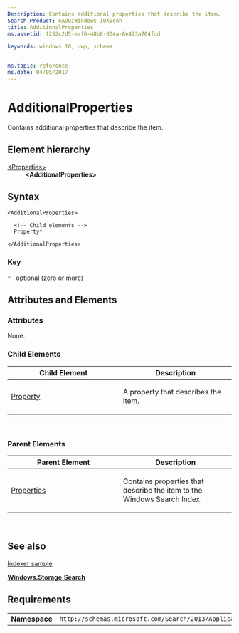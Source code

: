 ```yaml
---
Description: Contains additional properties that describe the item.
Search.Product: eADQiWindows 10XVcnh
title: AdditionalProperties
ms.assetid: f252c2d5-eaf6-40b0-804a-8e473a764fdd

keywords: windows 10, uwp, schema


ms.topic: reference
ms.date: 04/05/2017
---
```


# AdditionalProperties

Contains additional properties that describe the item.

## Element hierarchy

<dl>
<dt><a href="element-properties.md">&lt;Properties&gt;</a></dt>
<dd><b>&lt;AdditionalProperties&gt;</b></dd>
</dl>

## Syntax

``` syntax
<AdditionalProperties>

  <!-- Child elements -->
  Property*

</AdditionalProperties>
```

### Key

`*`   optional (zero or more)

## Attributes and Elements


### Attributes

None.

### Child Elements

<table>
<colgroup>
<col width="50%" />
<col width="50%" />
</colgroup>
<thead>
<tr class="header">
<th>Child Element</th>
<th>Description</th>
</tr>
</thead>
<tbody>
<tr class="odd">
<td><a href="element-property.md">Property</a> </td>
<td><p>A property that describes the item.</p></td>
</tr>
</tbody>
</table>

 

### Parent Elements

<table>
<colgroup>
<col width="50%" />
<col width="50%" />
</colgroup>
<thead>
<tr class="header">
<th>Parent Element</th>
<th>Description</th>
</tr>
</thead>
<tbody>
<tr class="odd">
<td><a href="element-properties.md">Properties</a> </td>
<td><p>Contains properties that describe the item to the Windows Search Index.</p></td>
</tr>
</tbody>
</table>

 

## See also


[Indexer sample](https://go.microsoft.com/fwlink/p/?LinkID=311565)

[**Windows.Storage.Search**](https://msdn.microsoft.com/library/windows/apps/br208106)

## Requirements

|               |                                                             |
|---------------|-------------------------------------------------------------|
| **Namespace** | `http://schemas.microsoft.com/Search/2013/ApplicationContent` |

 

 



